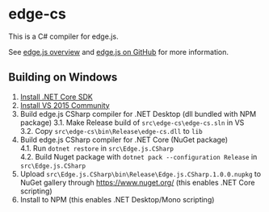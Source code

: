 edge-cs
=======

This is a C# compiler for edge.js.

See [edge.js overview](http://tjanczuk.github.com/edge) and [edge.js on GitHub](https://github.com/tjanczuk/egde) for more information. 

## Building on Windows

1. [Install .NET Core SDK](https://www.microsoft.com/net/core#windows)  
2. [Install VS 2015 Community](https://www.visualstudio.com/products/free-developer-offers-vs)  
3. Build edge.js CSharp compiler for .NET Desktop (dll bundled with NPM package) 
  3.1. Make Release build of `src\edge-cs\edge-cs.sln` in VS  
  3.2. Copy `src\edge-cs\bin\Release\edge-cs.dll` to `lib`  
4. Build edge.js CSharp compiler for .NET Core (NuGet package)  
  4.1. Run `dotnet restore` in `src\Edge.js.CSharp`  
  4.2. Build Nuget package with `dotnet pack --configuration Release` in `src\Edge.js.CSharp`  
5. Upload `src\Edge.js.CSharp\bin\Release\Edge.js.CSharp.1.0.0.nupkg` to NuGet gallery through https://www.nuget.org/ (this enables .NET Core scripting)  
6. Install to NPM (this enables .NET Desktop/Mono scripting)  
